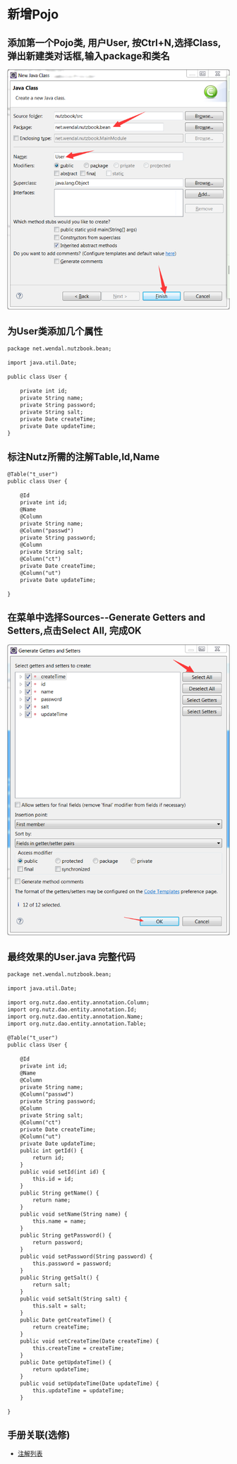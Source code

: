 # 新增Pojo

## 添加第一个Pojo类, 用户User, 按Ctrl+N,选择Class,弹出新建类对话框,输入package和类名

![添加User类](images/add_pojos_1.png)

## 为User类添加几个属性

```
package net.wendal.nutzbook.bean;

import java.util.Date;

public class User {

	private int id;
	private String name;
	private String password;
	private String salt;
	private Date createTime;
	private Date updateTime;
}

```

## 标注Nutz所需的注解Table,Id,Name

```
@Table("t_user")
public class User {

	@Id
	private int id;
	@Name
	@Column
	private String name;
	@Column("passwd")
	private String password;
	@Column
	private String salt;
	@Column("ct")
	private Date createTime;
	@Column("ut")
	private Date updateTime;
	
}

```

## 在菜单中选择Sources--Generate Getters and Setters,点击Select All, 完成OK

![](images/add_pojos_2.png)

## 最终效果的User.java 完整代码

```
package net.wendal.nutzbook.bean;

import java.util.Date;

import org.nutz.dao.entity.annotation.Column;
import org.nutz.dao.entity.annotation.Id;
import org.nutz.dao.entity.annotation.Name;
import org.nutz.dao.entity.annotation.Table;

@Table("t_user")
public class User {

	@Id
	private int id;
	@Name
	@Column
	private String name;
	@Column("passwd")
	private String password;
	@Column
	private String salt;
	@Column("ct")
	private Date createTime;
	@Column("ut")
	private Date updateTime;
	public int getId() {
		return id;
	}
	public void setId(int id) {
		this.id = id;
	}
	public String getName() {
		return name;
	}
	public void setName(String name) {
		this.name = name;
	}
	public String getPassword() {
		return password;
	}
	public void setPassword(String password) {
		this.password = password;
	}
	public String getSalt() {
		return salt;
	}
	public void setSalt(String salt) {
		this.salt = salt;
	}
	public Date getCreateTime() {
		return createTime;
	}
	public void setCreateTime(Date createTime) {
		this.createTime = createTime;
	}
	public Date getUpdateTime() {
		return updateTime;
	}
	public void setUpdateTime(Date updateTime) {
		this.updateTime = updateTime;
	}
	
}

```

## 手册关联(选修)

* [注解列表](http://nutzam.com/core/dao/annotations.html)